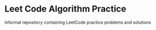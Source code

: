 # Leet Code Algorithm Practice

Informal repository containing LeetCode practice problems and solutions
